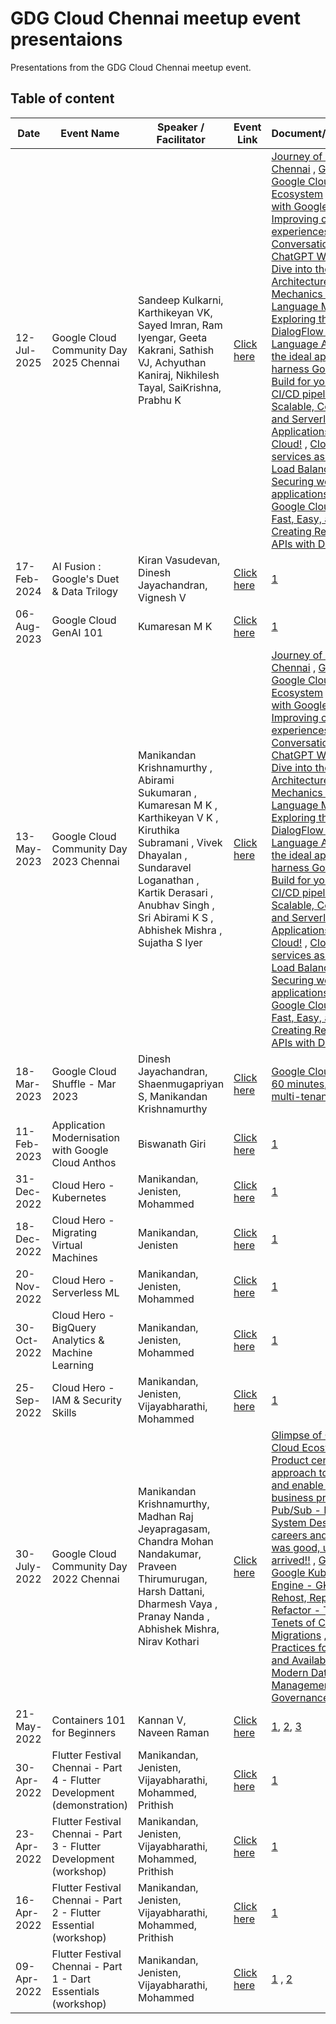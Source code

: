 # GDG Cloud Chennai meetup event presentaions
Presentations from the GDG Cloud Chennai meetup event.

## Table of content

| Date  | Event Name | Speaker / Facilitator | Event Link | Document/Presentation |
| --- | --- | --- | --- | --- |
| 12-Jul-2025 | Google Cloud Community Day 2025 Chennai | Sandeep Kulkarni, Karthikeyan VK, Sayed Imran, Ram Iyengar, Geeta Kakrani, Sathish VJ, Achyuthan Kaniraj, Nikhilesh Tayal, SaiKrishna, Prabhu K | [Click here](https://gdg.community.dev/events/details/google-gdg-cloud-chennai-presents-cloud-community-days-2025-chennai/) | [Journey of GDG Cloud Chennai](https://github.com/GdgCloudChennai/presentation/blob/master/Google%20Cloud%20Community%20Day%202022%20Chennai%20-%2030-July-2022/Journey%20of%20GDG%20Cloud%20Chennai%20-%2013-May-2023.pdf) , [Glimpse of Google Cloud Ecosystem](https://github.com/GdgCloudChennai/presentation/blob/master/13-May-2023%20-%20Google%20Cloud%20Community%20Day%202023%20Chennai/Journey%20of%20GDG%20Cloud%20Chennai%20-%2013-May-2023.pdf) , [Data to AI with Google Cloud]() , [Improving customer experiences with Conversational AI](https://github.com/GdgCloudChennai/presentation/blob/master/13-May-2023%20-%20Google%20Cloud%20Community%20Day%202023%20Chennai/Improving%20Customer%20Experiences%20with%20Conversational%20AI.pdf) , [How ChatGPT Works: A Deep Dive into the Architecture and Mechanics of OpenAI's Language Model]() , [Exploring the power of DialogFlow and Natural Language AI](https://docs.google.com/presentation/d/1R110JrKvQ7-EngKJfIWeJ0kY5gccAqPw/edit?usp=sharing&ouid=108101217795203428920&rtpof=true&sd=true) , [Discover the ideal approach to harness Google Cloud Build for your upcoming CI/CD pipeline](https://github.com/GdgCloudChennai/presentation/blob/master/13-May-2023%20-%20Google%20Cloud%20Community%20Day%202023%20Chennai/Discover%20the%20ideal%20approach%20to%20harness%20Google%20Cloud%20Build%20for%20your%20upcoming%20CICD%20pipeline.pdf) , [Building Scalable, Cost-effective and Serverless Applications on Google Cloud!](https://docs.google.com/presentation/d/1n2yLaRyTDUJ7uyNMsEP-sCpvCv-f9O9ebug37WnZr-4/edit?pli=1#slide=id.g22e4aaca433_0_0) , [Cloud Run services as backends to Load Balancers 1](https://docs.google.com/presentation/d/e/2PACX-1vS-RdDdidU_yMd3KWG61CVvxzOomPstBvY3ltN6qVl48tuOSEjauUIylRXDYtJZpd_urwzQ-tLINOR_/pub?start=false&loop=false&delayms=60000&slide=id.g62fc528f49_1_72) [2](https://github.com/xprilion/docker-python-http-dump-example) , [Securing web applications using Google Cloud Armor]() , [Fast, Easy, and YAML: Creating Real-time Data APIs with Dozer](https://slides.com/stalwartcoder/fast-easy-and-yaml-creating-real-time-data-apis-with-dozer) |
| 17-Feb-2024  | AI Fusion : Google's Duet & Data Trilogy | Kiran Vasudevan, Dinesh Jayachandran, Vignesh V | [Click here](https://gdg.community.dev/events/details/google-gdg-cloud-chennai-presents-ai-fusion-googles-duet-amp-data-trilogy/) | [1](https://github.com/GdgCloudChennai/presentation/tree/master/17-Feb-2024%20-%20AI%20Fusion%20-%20Google's%20Duet%20%26%20Data%20Trilogy) |
| 06-Aug-2023  | Google Cloud GenAI 101 | Kumaresan M K | [Click here](https://gdg.community.dev/events/details/google-gdg-cloud-chennai-presents-google-cloud-genai-101/) | [1](https://github.com/GdgCloudChennai/presentation/blob/master/06-Aug-2023%20-%20Google%20Cloud%20GenAI%20101.pdf) |
| 13-May-2023  | Google Cloud Community Day 2023 Chennai | Manikandan Krishnamurthy , Abirami Sukumaran , Kumaresan M K , Karthikeyan V K , Kiruthika Subramani , Vivek Dhayalan , Sundaravel Loganathan , Kartik Derasari , Anubhav Singh , Sri Abirami K S , Abhishek Mishra , Sujatha S Iyer | [Click here](https://gdg.community.dev/events/details/google-gdg-cloud-chennai-presents-google-cloud-community-day-2023-chennai/) | [Journey of GDG Cloud Chennai](https://github.com/GdgCloudChennai/presentation/blob/master/13-May-2023%20-%20Google%20Cloud%20Community%20Day%202023%20Chennai/Journey%20of%20GDG%20Cloud%20Chennai%20-%2013-May-2023.pdf) , [Glimpse of Google Cloud Ecosystem](https://github.com/GdgCloudChennai/presentation/blob/master/13-May-2023%20-%20Google%20Cloud%20Community%20Day%202023%20Chennai/Journey%20of%20GDG%20Cloud%20Chennai%20-%2013-May-2023.pdf) , [Data to AI with Google Cloud]() , [Improving customer experiences with Conversational AI](https://github.com/GdgCloudChennai/presentation/blob/master/13-May-2023%20-%20Google%20Cloud%20Community%20Day%202023%20Chennai/Improving%20Customer%20Experiences%20with%20Conversational%20AI.pdf) , [How ChatGPT Works: A Deep Dive into the Architecture and Mechanics of OpenAI's Language Model]() , [Exploring the power of DialogFlow and Natural Language AI](https://docs.google.com/presentation/d/1R110JrKvQ7-EngKJfIWeJ0kY5gccAqPw/edit?usp=sharing&ouid=108101217795203428920&rtpof=true&sd=true) , [Discover the ideal approach to harness Google Cloud Build for your upcoming CI/CD pipeline](https://github.com/GdgCloudChennai/presentation/blob/master/13-May-2023%20-%20Google%20Cloud%20Community%20Day%202023%20Chennai/Discover%20the%20ideal%20approach%20to%20harness%20Google%20Cloud%20Build%20for%20your%20upcoming%20CICD%20pipeline.pdf) , [Building Scalable, Cost-effective and Serverless Applications on Google Cloud!](https://docs.google.com/presentation/d/1n2yLaRyTDUJ7uyNMsEP-sCpvCv-f9O9ebug37WnZr-4/edit?pli=1#slide=id.g22e4aaca433_0_0) , [Cloud Run services as backends to Load Balancers 1](https://docs.google.com/presentation/d/e/2PACX-1vS-RdDdidU_yMd3KWG61CVvxzOomPstBvY3ltN6qVl48tuOSEjauUIylRXDYtJZpd_urwzQ-tLINOR_/pub?start=false&loop=false&delayms=60000&slide=id.g62fc528f49_1_72) [2](https://github.com/xprilion/docker-python-http-dump-example) , [Securing web applications using Google Cloud Armor]() , [Fast, Easy, and YAML: Creating Real-time Data APIs with Dozer](https://slides.com/stalwartcoder/fast-easy-and-yaml-creating-real-time-data-apis-with-dozer) |
| 18-Mar-2023  | Google Cloud Shuffle - Mar 2023 | Dinesh Jayachandran, Shaenmugapriyan S, Manikandan Krishnamurthy | [Click here](https://gdg.community.dev/events/details/google-gdg-cloud-chennai-presents-google-cloud-shuffle-mar-2023/) | [Google Cloud Anthos in 60 minutes](https://github.com/GdgCloudChennai/presentation/blob/master/18-Mar-2023%20-%20Google%20Cloud%20Shuffle%20-%20Mar%202023/Google%20Cloud%20Anthos%20in%2060%20minutes.pdf), [Cluster multi-tenancy on GKE](https://github.com/GdgCloudChennai/presentation/blob/master/18-Mar-2023%20-%20Google%20Cloud%20Shuffle%20-%20Mar%202023/Cluster%20multi-tenancy%20on%20GKE.pdf) |
| 11-Feb-2023  | Application Modernisation with Google Cloud Anthos | Biswanath Giri | [Click here](https://gdg.community.dev/events/details/google-gdg-cloud-chennai-presents-application-modernisation-with-google-cloud-anthos/) | [1](https://github.com/GdgCloudChennai/presentation/tree/master/11-Feb-2023%20-%20Application%20Modernisation%20with%20Google%20Cloud%20Anthos) |
| 31-Dec-2022  | Cloud Hero - Kubernetes | Manikandan, Jenisten, Mohammed | [Click here](https://gdg.community.dev/events/details/google-gdg-cloud-chennai-presents-cloud-hero-kubernetes/) | [1](https://www.cloudskillsboost.google/games/3681) |
| 18-Dec-2022  | Cloud Hero - Migrating Virtual Machines | Manikandan, Jenisten | [Click here](https://gdg.community.dev/events/details/google-gdg-cloud-chennai-presents-cloud-hero-migrating-virtual-machines/) | [1](https://www.cloudskillsboost.google/games/3658) |
| 20-Nov-2022  | Cloud Hero - Serverless ML | Manikandan, Jenisten, Mohammed | [Click here](https://gdg.community.dev/events/details/google-gdg-cloud-chennai-presents-cloud-hero-serverless-ml/) | [1](https://www.cloudskillsboost.google/games/3512) |
| 30-Oct-2022  | Cloud Hero - BigQuery Analytics & Machine Learning | Manikandan, Jenisten, Mohammed | [Click here](https://gdg.community.dev/events/details/google-gdg-cloud-chennai-presents-cloud-hero-bigquery-analytics-machine-learning/) | [1](https://www.cloudskillsboost.google/games/3396) |
| 25-Sep-2022  | Cloud Hero - IAM & Security Skills | Manikandan, Jenisten, Vijayabharathi, Mohammed | [Click here](https://gdg.community.dev/events/details/google-gdg-cloud-chennai-presents-cloud-hero-iam-security-skills/) | [1](https://www.cloudskillsboost.google/games/3144) |
| 30-July-2022  | Google Cloud Community Day 2022 Chennai | Manikandan Krishnamurthy, Madhan Raj Jeyapragasam, Chandra Mohan Nandakumar, Praveen Thirumurugan, Harsh Dattani, Dharmesh Vaya , Pranay Nanda , Abhishek Mishra, Nirav Kothari | [Click here](https://gdg.community.dev/events/details/google-gdg-cloud-chennai-presents-google-cloud-community-day-2022-chennai/) | [Glimpse of Google Cloud Ecosystem](https://github.com/GdgCloudChennai/presentation/blob/master/Google%20Cloud%20Community%20Day%202022%20Chennai%20-%2030-July-2022/Glimpse%20of%20Google%20Cloud%20Ecosystem.pdf) , [Product centric approach to transform and enable real-time business processes](https://github.com/GdgCloudChennai/presentation/blob/master/Google%20Cloud%20Community%20Day%202022%20Chennai%20-%2030-July-2022/Product%20Mindset%20%26%20Realtime%20systems.pptx) , [Pub/Sub - Plan efficient System Design](https://github.com/GdgCloudChennai/presentation/blob/master/Google%20Cloud%20Community%20Day%202022%20Chennai%20-%2030-July-2022/PubSub%20%E2%80%93%20Plan%20efficient%20System%20Design.pdf) , [Cloud careers and skills](https://github.com/GdgCloudChennai/presentation/blob/master/Google%20Cloud%20Community%20Day%202022%20Chennai%20-%2030-July-2022/Cloud%20careers%20and%20skills.pdf) , [It was good, until the bill arrived!!](https://github.com/GdgCloudChennai/presentation/blob/master/Google%20Cloud%20Community%20Day%202022%20Chennai%20-%2030-July-2022/It%20was%20good%20-%20until%20the%20bill%20arrived.pdf) , [Glimpse of Google Kubernetes Engine - GKE](https://github.com/GdgCloudChennai/presentation/blob/master/Google%20Cloud%20Community%20Day%202022%20Chennai%20-%2030-July-2022/Glimpse%20of%20Google%20Kubernetes%20Engine%20(GKE).pdf) , [RRR: Rehost, Replatform, Refactor - The Three Tenets of Cloud Migrations](https://github.com/GdgCloudChennai/presentation/blob/master/Google%20Cloud%20Community%20Day%202022%20Chennai%20-%2030-July-2022/RRR%20-%20Rehost%20Replatform%20Refactor.pdf) , [Best Practices for Reliability and Availability in Modern Data Management](https://github.com/GdgCloudChennai/presentation/blob/master/Google%20Cloud%20Community%20Day%202022%20Chennai%20-%2030-July-2022/Modern%20data%20management%20patterns_final.pdf) , [Data Governance on GCP](https://github.com/GdgCloudChennai/presentation/blob/master/Google%20Cloud%20Community%20Day%202022%20Chennai%20-%2030-July-2022/Data%20Governance%20on%20GCP.pdf) , |
| 21-May-2022  | Containers 101 for Beginners | Kannan V, Naveen Raman | [Click here](https://gdg.community.dev/events/details/google-gdg-cloud-chennai-presents-containers-101-for-beginners/) | [1](https://github.com/kcdchennai/kcdworkshops/blob/main/introduction-to-containers-final.pptx), [2](https://github.com/kcdchennai/kcdworkshops/blob/main/Demo%20material.docx), [3](https://github.com/kcdchennai/kcdworkshops/tree/main/helloworld) |
| 30-Apr-2022  | Flutter Festival Chennai - Part 4 - Flutter Development (demonstration) | Manikandan, Jenisten, Vijayabharathi, Mohammed, Prithish | [Click here](https://gdg.community.dev/events/details/google-gdg-cloud-chennai-presents-flutter-festival-chennai-part-4/) | [1](https://github.com/manikandank276/blog/blob/main/flutter-101-part-1.dart) |
| 23-Apr-2022  | Flutter Festival Chennai - Part 3 - Flutter Development (workshop) | Manikandan, Jenisten, Vijayabharathi, Mohammed, Prithish | [Click here](https://gdg.community.dev/events/details/google-gdg-cloud-chennai-presents-flutter-festival-chennai-part-3/) | [1](https://www.cloudskillsboost.google/quests/167) |
| 16-Apr-2022  | Flutter Festival Chennai - Part 2 - Flutter Essential (workshop) | Manikandan, Jenisten, Vijayabharathi, Mohammed, Prithish | [Click here](https://gdg.community.dev/events/details/google-gdg-cloud-chennai-presents-flutter-festival-chennai-part-2/) | [1](https://www.cloudskillsboost.google/quests/191) |
| 09-Apr-2022  | Flutter Festival Chennai - Part 1 - Dart Essentials (workshop) | Manikandan, Jenisten, Vijayabharathi, Mohammed | [Click here](https://gdg.community.dev/events/details/google-gdg-cloud-chennai-presents-flutter-festival-chennai-part-1/) | [1](https://github.com/manikandank276/blog/blob/main/dart-101-part-1.dart) , [2](https://www.cloudskillsboost.google/quests/190) |
